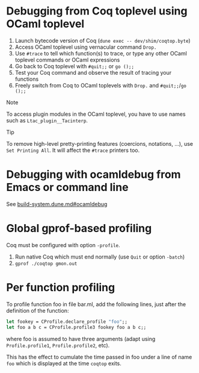 Debugging from Coq toplevel using OCaml toplevel
======================================================

1. Launch bytecode version of Coq (`dune exec -- dev/shim/coqtop.byte`)
2. Access OCaml toplevel using vernacular command `Drop.`
3. Use `#trace` to tell which function(s) to trace,
   or type any other OCaml toplevel commands or OCaml expressions
4. Go back to Coq toplevel with `#quit;;` or `go ();;`
5. Test your Coq command and observe the result of tracing your functions
6. Freely switch from Coq to OCaml toplevels with `Drop.` and `#quit;;`/`go ();;`

> [!NOTE]
> To access plugin modules in the OCaml toplevel, you have to
> use names such as `Ltac_plugin__Tacinterp`.

> [!TIP]
> To remove high-level pretty-printing features (coercions,
> notations, ...), use `Set Printing All`. It will affect the `#trace`
> printers too.


Debugging with ocamldebug from Emacs or command line
====================================================

See [build-system.dune.md#ocamldebug](build-system.dune.md#ocamldebug)

Global gprof-based profiling
============================

Coq must be configured with option `-profile`.

1. Run native Coq which must end normally (use `Quit` or option `-batch`)
2. `gprof ./coqtop gmon.out`

Per function profiling
======================

To profile function foo in file bar.ml, add the following lines, just
after the definition of the function:

```ocaml
let fookey = CProfile.declare_profile "foo";;
let foo a b c = CProfile.profile3 fookey foo a b c;;
```

where foo is assumed to have three arguments (adapt using
`Profile.profile1`, `Profile.profile2`, etc).

This has the effect to cumulate the time passed in foo under a
line of name `foo` which is displayed at the time `coqtop` exits.
